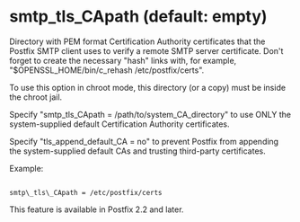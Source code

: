 # smtp_tls_CApath (default: empty)
 Directory with PEM format Certification Authority certificates
that the Postfix SMTP client uses to verify a remote SMTP server
certificate. Don't forget to create the necessary "hash" links
with, for example, "$OPENSSL\_HOME/bin/c\_rehash /etc/postfix/certs".



 To use this option in chroot mode, this directory (or a copy)
must be inside the chroot jail. 


 Specify "smtp\_tls\_CApath = /path/to/system\_CA\_directory" to
use ONLY the system-supplied default Certification Authority certificates.



 Specify "tls\_append\_default\_CA = no" to prevent Postfix from
appending the system-supplied default CAs and trusting third-party
certificates. 


 Example: 



```

smtp\_tls\_CApath = /etc/postfix/certs

```

 This feature is available in Postfix 2.2 and later. 


